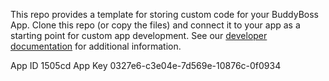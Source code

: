 This repo provides a template for storing custom code for your BuddyBoss App. Clone this repo (or copy the files) and connect it to your app as a starting point for custom app development. See our [developer documentation](https://www.buddyboss.com/resources/dev-docs/app-development/) for additional information.


App ID
1505cd
App Key
0327e6-c3e04e-7d569e-10876c-0f0934